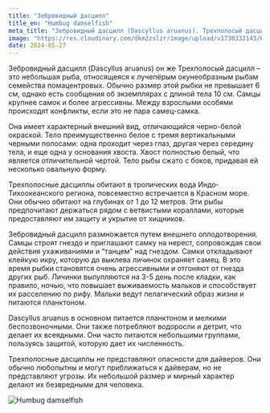 ```yaml
---
title: "Зебровидный дасцилл"
title_en: "Humbug damselfish"
meta_title: "Зебровидный дасцилл (Dascyllus aruanus). Трехполосый дасцилл. Whitetail dascyllus. Humbug damselfish"
image: "https://res.cloudinary.com/dkm2zslzr/image/upload/v1738332143/Humbug_Damselfish_p9ilxq.png"
date: 2024-05-27
---
```


Зебровидный дасцилл (Dascyllus aruanus) он же Трехполосый дасцилл – это небольшая рыба, относящеяся к лучепёрым окунеобразным рыбам семейства помацентровых. Обычно размер этой рыбки не превышает 6 см, однако есть сообщения об экземплярах с длиной тела 10 см. Самцы крупнее самок и более агрессивны. Между взрослыми особями происходят конфликты, если это не пара самец-самка.

Она имеет характерный внешний вид, отличающийся черно-белой окраской. Тело преимущественно белое с тремя вертикальными черными полосами: одна проходит через глаз, другая через середину тела, и еще одна у основания хвоста. Хвост полностью белый, что является отличительной чертой. Тело рыбы сжато с боков, придавая ей несколько овальную форму.

Трехполосные дасциллы обитают в тропических вода Индо-Тихоокеанского региона, повсеместно встречается в Красном море. Они обычно обитают на глубинах от 1 до 12 метров. Эти рыбы предпочитают держаться рядом с ветвистыми кораллами, которые предоставляют им защиту и укрытие от хищников.

Зебровидный дасцилл размножается путем внешнего оплодотворения. Самцы строят гнездо и приглашают самку на нерест, сопровождая свои действия ухаживаниями и “танцем” над гнездом. Самки откладывают клейкую икру, которую до выклева личинок охраняет самец. В это время рыбки становятся очень агрессивными и отгоняют от гнезда других рыб. Личинки вылупляются на 3-5 день после кладки, как правило, ночью, что повышает выживаемость мальков и способствует их расселению по рифу. Мальки ведут пелагический образ жизни и питаются планктоном.

Dascyllus aruanus в основном питается планктоном и мелкими беспозвоночными. Они также потребляют водоросли и детрит, что делает их всеядными. Они часто питаются небольшими группами, пользуясь защитой, которую дает их численность.

Трехполосные дасциллы не представляют опасности для дайверов. Они обычно любопытны и могут приближаться к дайверам, но не представляют угрозы. Их небольшой размер и мирный характер делают их безвредными для человека.

![Humbug damselfish](https://res.cloudinary.com/dkm2zslzr/image/upload/v1738332143/Humbug_Damselfish_2_n4hntx.png "Humbug damselfish")
